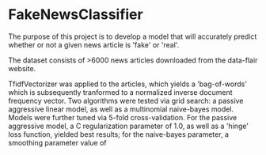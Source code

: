 # FakeNewsClassifier
The purpose of this project is to develop a model that will accurately predict whether or not a given news article is 'fake' or 'real'.

The dataset consists of >6000 news articles downloaded from the data-flair website.

TfidfVectorizer was applied to the articles, which yields a 'bag-of-words' which is subsequently tranformed to a normalized inverse document frequency vector.  Two algorithms were tested via grid search: a passive aggressive linear model, as well as a multinomial naive-bayes model.  Models were further tuned via 5-fold cross-validation.  For the passive aggressive model, a C regularization parameter of 1.0, as well as a 'hinge' loss function, yielded best results; for the naive-bayes parameter, a smoothing parameter value of 
